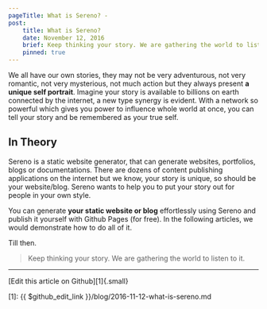 ```yaml
---
pageTitle: What is Sereno? -
post:
    title: What is Sereno?
    date: November 12, 2016
    brief: Keep thinking your story. We are gathering the world to listen to it.
    pinned: true
---
```


We all have our own stories, they may not be very adventurous, not very romantic, not very
mysterious, not much action but they always present **a unique self portrait**. Imagine your story is
available to billions on earth connected by the internet, a new type synergy
is evident. With a network so powerful which gives you power to influence whole
world at once, you can tell your story and be remembered as your true self.

## In Theory
Sereno is a static website generator, that can generate websites, portfolios, blogs or documentations.
There are dozens of content publishing applications on the internet but we know,
your story is unique, so should be your website/blog. Sereno wants to help you
to put your story out for people in your own style.

You can generate **your static website or blog** effortlessly using Sereno and publish
it yourself with Github Pages (for free). In the following articles, we would
demonstrate how to do all of it.

Till then.

> Keep thinking your story. We are gathering the world to listen to it.

-----
[Edit this article on Github][1]{.small}

[1]: {{ $github_edit_link }}/blog/2016-11-12-what-is-sereno.md
